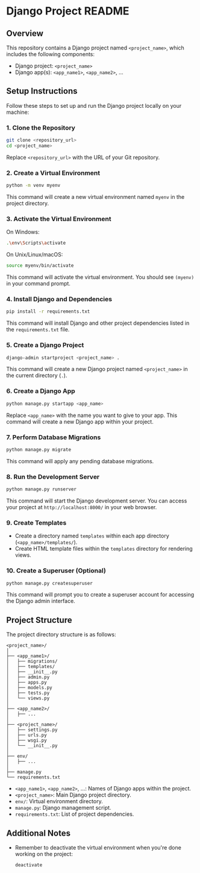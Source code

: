 # Django Project README

## Overview

This repository contains a Django project named `<project_name>`, which includes the following components:

- Django project: `<project_name>`
- Django app(s): `<app_name1>`, `<app_name2>`, ...

## Setup Instructions

Follow these steps to set up and run the Django project locally on your machine:

### 1. Clone the Repository

```bash
git clone <repository_url>
cd <project_name>
```

Replace `<repository_url>` with the URL of your Git repository.

### 2. Create a Virtual Environment

```bash
python -m venv myenv
```

This command will create a new virtual environment named `myenv` in the project directory.

### 3. Activate the Virtual Environment

On Windows:

```bash
.\env\Scripts\activate
```

On Unix/Linux/macOS:

```bash
source myenv/bin/activate
```

This command will activate the virtual environment. You should see `(myenv)` in your command prompt.

### 4. Install Django and Dependencies

```bash
pip install -r requirements.txt
```

This command will install Django and other project dependencies listed in the `requirements.txt` file.

### 5. Create a Django Project

```bash
django-admin startproject <project_name> .
```

This command will create a new Django project named `<project_name>` in the current directory (`.`).

### 6. Create a Django App

```bash
python manage.py startapp <app_name>
```

Replace `<app_name>` with the name you want to give to your app. This command will create a new Django app within your project.

### 7. Perform Database Migrations

```bash
python manage.py migrate
```

This command will apply any pending database migrations.

### 8. Run the Development Server

```bash
python manage.py runserver
```

This command will start the Django development server. You can access your project at `http://localhost:8000/` in your web browser.

### 9. Create Templates

- Create a directory named `templates` within each app directory (`<app_name>/templates/`).
- Create HTML template files within the `templates` directory for rendering views.

### 10. Create a Superuser (Optional)

```bash
python manage.py createsuperuser
```

This command will prompt you to create a superuser account for accessing the Django admin interface.

## Project Structure

The project directory structure is as follows:

```
<project_name>/
│
├── <app_name1>/
│   ├── migrations/
│   ├── templates/
│   ├── __init__.py
│   ├── admin.py
│   ├── apps.py
│   ├── models.py
│   ├── tests.py
│   └── views.py
│
├── <app_name2>/
│   ├── ...
│
├── <project_name>/
│   ├── settings.py
│   ├── urls.py
│   ├── wsgi.py
│   └── __init__.py
│
├── env/
│   ├── ...
│
├── manage.py
└── requirements.txt
```

- `<app_name1>`, `<app_name2>`, ...: Names of Django apps within the project.
- `<project_name>`: Main Django project directory.
- `env/`: Virtual environment directory.
- `manage.py`: Django management script.
- `requirements.txt`: List of project dependencies.

## Additional Notes

- Remember to deactivate the virtual environment when you're done working on the project:
  ```bash
  deactivate
  ```